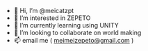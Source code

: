 - 👋 Hi, I’m @meicatzpt
- 👀 I’m interested in ZEPETO
- 🌱 I’m currently learning using UNITY
- 💞️ I’m looking to collaborate on world making
- 📫 email me  ( meimeizepeto@gmail.com )

<!---
meicatzpt/meicatzpt is a ✨ special ✨ repository because its `README.md` (this file) appears on your GitHub profile.
You can click the Preview link to take a look at your changes.
--->
